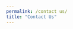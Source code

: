 ```yaml
---
permalink: /contact us/
title: "Contact Us"
---
```



<html lang="en-US">
<head>
    <meta charset="UTF-8">
    <meta name="viewport" content="width=device-width, initial-scale=1">
    <link rel="profile" href="https://gmpg.org/xfn/11">
    <title>Contact Us &#8211; Grasselli&#039;s Geomechanics Group</title>
<meta name='robots' content='max-image-preview:large' />
<link rel='dns-prefetch' href='//www.google.com' />
<link rel='dns-prefetch' href='//stats.wp.com' />
<link rel='dns-prefetch' href='//fonts.googleapis.com' />
<link rel='dns-prefetch' href='//i0.wp.com' />
<link rel="alternate" type="application/rss+xml" title="Grasselli&#039;s Geomechanics Group &raquo; Feed" href="https://geogroup.utoronto.ca/feed/" />
<link rel="alternate" type="application/rss+xml" title="Grasselli&#039;s Geomechanics Group &raquo; Comments Feed" href="https://geogroup.utoronto.ca/comments/feed/" />
<script type="text/javascript">
window._wpemojiSettings = {"baseUrl":"https:\/\/s.w.org\/images\/core\/emoji\/14.0.0\/72x72\/","ext":".png","svgUrl":"https:\/\/s.w.org\/images\/core\/emoji\/14.0.0\/svg\/","svgExt":".svg","source":{"concatemoji":"https:\/\/geogroup.utoronto.ca\/wp-includes\/js\/wp-emoji-release.min.js?ver=f81a5620b690f741ad6603034aa327ff"}};
/*! This file is auto-generated */
!function(e,a,t){var n,r,o,i=a.createElement("canvas"),p=i.getContext&&i.getContext("2d");function s(e,t){p.clearRect(0,0,i.width,i.height),p.fillText(e,0,0);e=i.toDataURL();return p.clearRect(0,0,i.width,i.height),p.fillText(t,0,0),e===i.toDataURL()}function c(e){var t=a.createElement("script");t.src=e,t.defer=t.type="text/javascript",a.getElementsByTagName("head")[0].appendChild(t)}for(o=Array("flag","emoji"),t.supports={everything:!0,everythingExceptFlag:!0},r=0;r<o.length;r++)t.supports[o[r]]=function(e){if(p&&p.fillText)switch(p.textBaseline="top",p.font="600 32px Arial",e){case"flag":return s("\ud83c\udff3\ufe0f\u200d\u26a7\ufe0f","\ud83c\udff3\ufe0f\u200b\u26a7\ufe0f")?!1:!s("\ud83c\uddfa\ud83c\uddf3","\ud83c\uddfa\u200b\ud83c\uddf3")&&!s("\ud83c\udff4\udb40\udc67\udb40\udc62\udb40\udc65\udb40\udc6e\udb40\udc67\udb40\udc7f","\ud83c\udff4\u200b\udb40\udc67\u200b\udb40\udc62\u200b\udb40\udc65\u200b\udb40\udc6e\u200b\udb40\udc67\u200b\udb40\udc7f");case"emoji":return!s("\ud83e\udef1\ud83c\udffb\u200d\ud83e\udef2\ud83c\udfff","\ud83e\udef1\ud83c\udffb\u200b\ud83e\udef2\ud83c\udfff")}return!1}(o[r]),t.supports.everything=t.supports.everything&&t.supports[o[r]],"flag"!==o[r]&&(t.supports.everythingExceptFlag=t.supports.everythingExceptFlag&&t.supports[o[r]]);t.supports.everythingExceptFlag=t.supports.everythingExceptFlag&&!t.supports.flag,t.DOMReady=!1,t.readyCallback=function(){t.DOMReady=!0},t.supports.everything||(n=function(){t.readyCallback()},a.addEventListener?(a.addEventListener("DOMContentLoaded",n,!1),e.addEventListener("load",n,!1)):(e.attachEvent("onload",n),a.attachEvent("onreadystatechange",function(){"complete"===a.readyState&&t.readyCallback()})),(e=t.source||{}).concatemoji?c(e.concatemoji):e.wpemoji&&e.twemoji&&(c(e.twemoji),c(e.wpemoji)))}(window,document,window._wpemojiSettings);
</script>
<style type="text/css">
img.wp-smiley,
img.emoji {
	display: inline !important;
	border: none !important;
	box-shadow: none !important;
	height: 1em !important;
	width: 1em !important;
	margin: 0 0.07em !important;
	vertical-align: -0.1em !important;
	background: none !important;
	padding: 0 !important;
}
</style>
	<link rel='stylesheet' id='sdm-styles-css' href='https://geogroup.utoronto.ca/wp-content/plugins/simple-download-monitor/css/sdm_wp_styles.css?ver=f81a5620b690f741ad6603034aa327ff' type='text/css' media='all' />
<link rel='stylesheet' id='premium-addons-css' href='https://geogroup.utoronto.ca/wp-content/plugins/premium-addons-for-elementor/assets/frontend/min-css/premium-addons.min.css?ver=4.9.57' type='text/css' media='all' />
<link rel='stylesheet' id='ua-plyry-css' href='https://geogroup.utoronto.ca/wp-content/plugins/media-player-addons-for-elementor/assets/css/plyr.css?ver=f81a5620b690f741ad6603034aa327ff' type='text/css' media='all' />
<link rel='stylesheet' id='ua-plyr-css-css' href='https://geogroup.utoronto.ca/wp-content/plugins/media-player-addons-for-elementor/assets/css/styler.css?ver=f81a5620b690f741ad6603034aa327ff' type='text/css' media='all' />
<link rel='stylesheet' id='wp-block-library-css' href='https://geogroup.utoronto.ca/wp-includes/css/dist/block-library/style.min.css?ver=f81a5620b690f741ad6603034aa327ff' type='text/css' media='all' />
<style id='wp-block-library-inline-css' type='text/css'>
.has-text-align-justify{text-align:justify;}
</style>
<style id='safe-svg-svg-icon-style-inline-css' type='text/css'>
.safe-svg-cover .safe-svg-inside{display:inline-block;max-width:100%}.safe-svg-cover svg{height:100%;max-height:100%;max-width:100%;width:100%}

</style>
<link rel='stylesheet' id='jetpack-videopress-video-block-view-css' href='https://geogroup.utoronto.ca/wp-content/plugins/jetpack/jetpack_vendor/automattic/jetpack-videopress/build/block-editor/blocks/video/view.css?minify=false&#038;ver=34ae973733627b74a14e' type='text/css' media='all' />
<link rel='stylesheet' id='mediaelement-css' href='https://geogroup.utoronto.ca/wp-includes/js/mediaelement/mediaelementplayer-legacy.min.css?ver=4.2.17' type='text/css' media='all' />
<link rel='stylesheet' id='wp-mediaelement-css' href='https://geogroup.utoronto.ca/wp-includes/js/mediaelement/wp-mediaelement.min.css?ver=f81a5620b690f741ad6603034aa327ff' type='text/css' media='all' />
<link rel='stylesheet' id='classic-theme-styles-css' href='https://geogroup.utoronto.ca/wp-includes/css/classic-themes.min.css?ver=f81a5620b690f741ad6603034aa327ff' type='text/css' media='all' />
<style id='global-styles-inline-css' type='text/css'>
body{--wp--preset--color--black: #000000;--wp--preset--color--cyan-bluish-gray: #abb8c3;--wp--preset--color--white: #ffffff;--wp--preset--color--pale-pink: #f78da7;--wp--preset--color--vivid-red: #cf2e2e;--wp--preset--color--luminous-vivid-orange: #ff6900;--wp--preset--color--luminous-vivid-amber: #fcb900;--wp--preset--color--light-green-cyan: #7bdcb5;--wp--preset--color--vivid-green-cyan: #00d084;--wp--preset--color--pale-cyan-blue: #8ed1fc;--wp--preset--color--vivid-cyan-blue: #0693e3;--wp--preset--color--vivid-purple: #9b51e0;--wp--preset--gradient--vivid-cyan-blue-to-vivid-purple: linear-gradient(135deg,rgba(6,147,227,1) 0%,rgb(155,81,224) 100%);--wp--preset--gradient--light-green-cyan-to-vivid-green-cyan: linear-gradient(135deg,rgb(122,220,180) 0%,rgb(0,208,130) 100%);--wp--preset--gradient--luminous-vivid-amber-to-luminous-vivid-orange: linear-gradient(135deg,rgba(252,185,0,1) 0%,rgba(255,105,0,1) 100%);--wp--preset--gradient--luminous-vivid-orange-to-vivid-red: linear-gradient(135deg,rgba(255,105,0,1) 0%,rgb(207,46,46) 100%);--wp--preset--gradient--very-light-gray-to-cyan-bluish-gray: linear-gradient(135deg,rgb(238,238,238) 0%,rgb(169,184,195) 100%);--wp--preset--gradient--cool-to-warm-spectrum: linear-gradient(135deg,rgb(74,234,220) 0%,rgb(151,120,209) 20%,rgb(207,42,186) 40%,rgb(238,44,130) 60%,rgb(251,105,98) 80%,rgb(254,248,76) 100%);--wp--preset--gradient--blush-light-purple: linear-gradient(135deg,rgb(255,206,236) 0%,rgb(152,150,240) 100%);--wp--preset--gradient--blush-bordeaux: linear-gradient(135deg,rgb(254,205,165) 0%,rgb(254,45,45) 50%,rgb(107,0,62) 100%);--wp--preset--gradient--luminous-dusk: linear-gradient(135deg,rgb(255,203,112) 0%,rgb(199,81,192) 50%,rgb(65,88,208) 100%);--wp--preset--gradient--pale-ocean: linear-gradient(135deg,rgb(255,245,203) 0%,rgb(182,227,212) 50%,rgb(51,167,181) 100%);--wp--preset--gradient--electric-grass: linear-gradient(135deg,rgb(202,248,128) 0%,rgb(113,206,126) 100%);--wp--preset--gradient--midnight: linear-gradient(135deg,rgb(2,3,129) 0%,rgb(40,116,252) 100%);--wp--preset--duotone--dark-grayscale: url('#wp-duotone-dark-grayscale');--wp--preset--duotone--grayscale: url('#wp-duotone-grayscale');--wp--preset--duotone--purple-yellow: url('#wp-duotone-purple-yellow');--wp--preset--duotone--blue-red: url('#wp-duotone-blue-red');--wp--preset--duotone--midnight: url('#wp-duotone-midnight');--wp--preset--duotone--magenta-yellow: url('#wp-duotone-magenta-yellow');--wp--preset--duotone--purple-green: url('#wp-duotone-purple-green');--wp--preset--duotone--blue-orange: url('#wp-duotone-blue-orange');--wp--preset--font-size--small: 13px;--wp--preset--font-size--medium: 20px;--wp--preset--font-size--large: 36px;--wp--preset--font-size--x-large: 42px;--wp--preset--spacing--20: 0.44rem;--wp--preset--spacing--30: 0.67rem;--wp--preset--spacing--40: 1rem;--wp--preset--spacing--50: 1.5rem;--wp--preset--spacing--60: 2.25rem;--wp--preset--spacing--70: 3.38rem;--wp--preset--spacing--80: 5.06rem;--wp--preset--shadow--natural: 6px 6px 9px rgba(0, 0, 0, 0.2);--wp--preset--shadow--deep: 12px 12px 50px rgba(0, 0, 0, 0.4);--wp--preset--shadow--sharp: 6px 6px 0px rgba(0, 0, 0, 0.2);--wp--preset--shadow--outlined: 6px 6px 0px -3px rgba(255, 255, 255, 1), 6px 6px rgba(0, 0, 0, 1);--wp--preset--shadow--crisp: 6px 6px 0px rgba(0, 0, 0, 1);}:where(.is-layout-flex){gap: 0.5em;}body .is-layout-flow > .alignleft{float: left;margin-inline-start: 0;margin-inline-end: 2em;}body .is-layout-flow > .alignright{float: right;margin-inline-start: 2em;margin-inline-end: 0;}body .is-layout-flow > .aligncenter{margin-left: auto !important;margin-right: auto !important;}body .is-layout-constrained > .alignleft{float: left;margin-inline-start: 0;margin-inline-end: 2em;}body .is-layout-constrained > .alignright{float: right;margin-inline-start: 2em;margin-inline-end: 0;}body .is-layout-constrained > .aligncenter{margin-left: auto !important;margin-right: auto !important;}body .is-layout-constrained > :where(:not(.alignleft):not(.alignright):not(.alignfull)){max-width: var(--wp--style--global--content-size);margin-left: auto !important;margin-right: auto !important;}body .is-layout-constrained > .alignwide{max-width: var(--wp--style--global--wide-size);}body .is-layout-flex{display: flex;}body .is-layout-flex{flex-wrap: wrap;align-items: center;}body .is-layout-flex > *{margin: 0;}:where(.wp-block-columns.is-layout-flex){gap: 2em;}.has-black-color{color: var(--wp--preset--color--black) !important;}.has-cyan-bluish-gray-color{color: var(--wp--preset--color--cyan-bluish-gray) !important;}.has-white-color{color: var(--wp--preset--color--white) !important;}.has-pale-pink-color{color: var(--wp--preset--color--pale-pink) !important;}.has-vivid-red-color{color: var(--wp--preset--color--vivid-red) !important;}.has-luminous-vivid-orange-color{color: var(--wp--preset--color--luminous-vivid-orange) !important;}.has-luminous-vivid-amber-color{color: var(--wp--preset--color--luminous-vivid-amber) !important;}.has-light-green-cyan-color{color: var(--wp--preset--color--light-green-cyan) !important;}.has-vivid-green-cyan-color{color: var(--wp--preset--color--vivid-green-cyan) !important;}.has-pale-cyan-blue-color{color: var(--wp--preset--color--pale-cyan-blue) !important;}.has-vivid-cyan-blue-color{color: var(--wp--preset--color--vivid-cyan-blue) !important;}.has-vivid-purple-color{color: var(--wp--preset--color--vivid-purple) !important;}.has-black-background-color{background-color: var(--wp--preset--color--black) !important;}.has-cyan-bluish-gray-background-color{background-color: var(--wp--preset--color--cyan-bluish-gray) !important;}.has-white-background-color{background-color: var(--wp--preset--color--white) !important;}.has-pale-pink-background-color{background-color: var(--wp--preset--color--pale-pink) !important;}.has-vivid-red-background-color{background-color: var(--wp--preset--color--vivid-red) !important;}.has-luminous-vivid-orange-background-color{background-color: var(--wp--preset--color--luminous-vivid-orange) !important;}.has-luminous-vivid-amber-background-color{background-color: var(--wp--preset--color--luminous-vivid-amber) !important;}.has-light-green-cyan-background-color{background-color: var(--wp--preset--color--light-green-cyan) !important;}.has-vivid-green-cyan-background-color{background-color: var(--wp--preset--color--vivid-green-cyan) !important;}.has-pale-cyan-blue-background-color{background-color: var(--wp--preset--color--pale-cyan-blue) !important;}.has-vivid-cyan-blue-background-color{background-color: var(--wp--preset--color--vivid-cyan-blue) !important;}.has-vivid-purple-background-color{background-color: var(--wp--preset--color--vivid-purple) !important;}.has-black-border-color{border-color: var(--wp--preset--color--black) !important;}.has-cyan-bluish-gray-border-color{border-color: var(--wp--preset--color--cyan-bluish-gray) !important;}.has-white-border-color{border-color: var(--wp--preset--color--white) !important;}.has-pale-pink-border-color{border-color: var(--wp--preset--color--pale-pink) !important;}.has-vivid-red-border-color{border-color: var(--wp--preset--color--vivid-red) !important;}.has-luminous-vivid-orange-border-color{border-color: var(--wp--preset--color--luminous-vivid-orange) !important;}.has-luminous-vivid-amber-border-color{border-color: var(--wp--preset--color--luminous-vivid-amber) !important;}.has-light-green-cyan-border-color{border-color: var(--wp--preset--color--light-green-cyan) !important;}.has-vivid-green-cyan-border-color{border-color: var(--wp--preset--color--vivid-green-cyan) !important;}.has-pale-cyan-blue-border-color{border-color: var(--wp--preset--color--pale-cyan-blue) !important;}.has-vivid-cyan-blue-border-color{border-color: var(--wp--preset--color--vivid-cyan-blue) !important;}.has-vivid-purple-border-color{border-color: var(--wp--preset--color--vivid-purple) !important;}.has-vivid-cyan-blue-to-vivid-purple-gradient-background{background: var(--wp--preset--gradient--vivid-cyan-blue-to-vivid-purple) !important;}.has-light-green-cyan-to-vivid-green-cyan-gradient-background{background: var(--wp--preset--gradient--light-green-cyan-to-vivid-green-cyan) !important;}.has-luminous-vivid-amber-to-luminous-vivid-orange-gradient-background{background: var(--wp--preset--gradient--luminous-vivid-amber-to-luminous-vivid-orange) !important;}.has-luminous-vivid-orange-to-vivid-red-gradient-background{background: var(--wp--preset--gradient--luminous-vivid-orange-to-vivid-red) !important;}.has-very-light-gray-to-cyan-bluish-gray-gradient-background{background: var(--wp--preset--gradient--very-light-gray-to-cyan-bluish-gray) !important;}.has-cool-to-warm-spectrum-gradient-background{background: var(--wp--preset--gradient--cool-to-warm-spectrum) !important;}.has-blush-light-purple-gradient-background{background: var(--wp--preset--gradient--blush-light-purple) !important;}.has-blush-bordeaux-gradient-background{background: var(--wp--preset--gradient--blush-bordeaux) !important;}.has-luminous-dusk-gradient-background{background: var(--wp--preset--gradient--luminous-dusk) !important;}.has-pale-ocean-gradient-background{background: var(--wp--preset--gradient--pale-ocean) !important;}.has-electric-grass-gradient-background{background: var(--wp--preset--gradient--electric-grass) !important;}.has-midnight-gradient-background{background: var(--wp--preset--gradient--midnight) !important;}.has-small-font-size{font-size: var(--wp--preset--font-size--small) !important;}.has-medium-font-size{font-size: var(--wp--preset--font-size--medium) !important;}.has-large-font-size{font-size: var(--wp--preset--font-size--large) !important;}.has-x-large-font-size{font-size: var(--wp--preset--font-size--x-large) !important;}
.wp-block-navigation a:where(:not(.wp-element-button)){color: inherit;}
:where(.wp-block-columns.is-layout-flex){gap: 2em;}
.wp-block-pullquote{font-size: 1.5em;line-height: 1.6;}
</style>
<link rel='stylesheet' id='eae-css-css' href='https://geogroup.utoronto.ca/wp-content/plugins/addon-elements-for-elementor-page-builder/assets/css/eae.min.css?ver=1.12.3' type='text/css' media='all' />
<link rel='stylesheet' id='font-awesome-4-shim-css' href='https://geogroup.utoronto.ca/wp-content/plugins/elementor/assets/lib/font-awesome/css/v4-shims.min.css?ver=1.0' type='text/css' media='all' />
<link rel='stylesheet' id='font-awesome-5-all-css' href='https://geogroup.utoronto.ca/wp-content/plugins/elementor/assets/lib/font-awesome/css/all.min.css?ver=4.9.57' type='text/css' media='all' />
<link rel='stylesheet' id='vegas-css-css' href='https://geogroup.utoronto.ca/wp-content/plugins/addon-elements-for-elementor-page-builder/assets/lib/vegas/vegas.min.css?ver=2.4.0' type='text/css' media='all' />
<link rel='stylesheet' id='hfe-style-css' href='https://geogroup.utoronto.ca/wp-content/plugins/header-footer-elementor/assets/css/header-footer-elementor.css?ver=1.6.14' type='text/css' media='all' />
<link rel='stylesheet' id='elementor-frontend-legacy-css' href='https://geogroup.utoronto.ca/wp-content/plugins/elementor/assets/css/frontend-legacy.min.css?ver=3.14.0' type='text/css' media='all' />
<link rel='stylesheet' id='elementor-frontend-css' href='https://geogroup.utoronto.ca/wp-content/plugins/elementor/assets/css/frontend.min.css?ver=3.14.0' type='text/css' media='all' />
<link rel='stylesheet' id='eael-general-css' href='https://geogroup.utoronto.ca/wp-content/plugins/essential-addons-for-elementor-lite/assets/front-end/css/view/general.min.css?ver=5.8.0' type='text/css' media='all' />
<link rel='stylesheet' id='eael-76-css' href='https://geogroup.utoronto.ca/wp-content/uploads/essential-addons-elementor/eael-76.css?ver=1588677786' type='text/css' media='all' />
<link rel='stylesheet' id='elementor-icons-css' href='https://geogroup.utoronto.ca/wp-content/plugins/elementor/assets/lib/eicons/css/elementor-icons.min.css?ver=5.20.0' type='text/css' media='all' />
<link rel='stylesheet' id='swiper-css' href='https://geogroup.utoronto.ca/wp-content/plugins/elementor/assets/lib/swiper/css/swiper.min.css?ver=5.3.6' type='text/css' media='all' />
<link rel='stylesheet' id='elementor-post-15-css' href='https://geogroup.utoronto.ca/wp-content/uploads/elementor/css/post-15.css?ver=1674190487' type='text/css' media='all' />
<link rel='stylesheet' id='jet-sticky-frontend-css' href='https://geogroup.utoronto.ca/wp-content/plugins/jetsticky-for-elementor/assets/css/jet-sticky-frontend.css?ver=1.0.3' type='text/css' media='all' />
<link rel='stylesheet' id='elementor-global-css' href='https://geogroup.utoronto.ca/wp-content/uploads/elementor/css/global.css?ver=1674190488' type='text/css' media='all' />
<link rel='stylesheet' id='elementor-post-76-css' href='https://geogroup.utoronto.ca/wp-content/uploads/elementor/css/post-76.css?ver=1674208800' type='text/css' media='all' />
<link rel='stylesheet' id='fluentform-elementor-widget-css' href='https://geogroup.utoronto.ca/wp-content/plugins/fluentform/assets/css/fluent-forms-elementor-widget.css?ver=5.0.0' type='text/css' media='all' />
<link rel='stylesheet' id='hfe-widgets-style-css' href='https://geogroup.utoronto.ca/wp-content/plugins/header-footer-elementor/inc/widgets-css/frontend.css?ver=1.6.14' type='text/css' media='all' />
<link rel='stylesheet' id='elementor-post-125-css' href='https://geogroup.utoronto.ca/wp-content/uploads/elementor/css/post-125.css?ver=1675736009' type='text/css' media='all' />
<link rel='stylesheet' id='htbbootstrap-css' href='https://geogroup.utoronto.ca/wp-content/plugins/ht-mega-for-elementor/assets/css/htbbootstrap.css?ver=2.2.0' type='text/css' media='all' />
<link rel='stylesheet' id='font-awesome-css' href='https://geogroup.utoronto.ca/wp-content/plugins/elementor/assets/lib/font-awesome/css/font-awesome.min.css?ver=4.7.0' type='text/css' media='all' />
<link rel='stylesheet' id='htmega-animation-css' href='https://geogroup.utoronto.ca/wp-content/plugins/ht-mega-for-elementor/assets/css/animation.css?ver=2.2.0' type='text/css' media='all' />
<link rel='stylesheet' id='htmega-keyframes-css' href='https://geogroup.utoronto.ca/wp-content/plugins/ht-mega-for-elementor/assets/css/htmega-keyframes.css?ver=2.2.0' type='text/css' media='all' />
<link rel='stylesheet' id='widget-for-eventbrite-api-css' href='https://geogroup.utoronto.ca/wp-content/plugins/widget-for-eventbrite-api/frontend/css/frontend.css?ver=5.2.3' type='text/css' media='all' />
<link rel='stylesheet' id='sciencexlite-fonts-css' href='https://fonts.googleapis.com/css?family=Mina%3A400%2C700%7CSlabo+27px%3A400&#038;subset=latin%2Clatin-ext' type='text/css' media='all' />
<link rel='stylesheet' id='bootstrap-css' href='https://geogroup.utoronto.ca/wp-content/themes/science-lite-CHILD2-TEST/assets/css/bootstrap.min.css?ver=3.3.2' type='text/css' media='all' />
<link rel='stylesheet' id='ionicons-min-css' href='https://geogroup.utoronto.ca/wp-content/themes/science-lite-CHILD2-TEST/assets/css/ionicons.min.css?ver=2.0.0' type='text/css' media='all' />
<link rel='stylesheet' id='animate-min-css' href='https://geogroup.utoronto.ca/wp-content/themes/science-lite-CHILD2-TEST/assets/css/animate.min.css?ver=1.0.0' type='text/css' media='all' />
<link rel='stylesheet' id='bootstrap-dropdownhover-min-css' href='https://geogroup.utoronto.ca/wp-content/themes/science-lite-CHILD2-TEST/assets/css/bootstrap-dropdownhover.min.css?ver=1.0.0' type='text/css' media='all' />
<link rel='stylesheet' id='sciencexlite-main-css' href='https://geogroup.utoronto.ca/wp-content/themes/science-lite-CHILD2-TEST/assets/css/main.css?ver=1.0.2' type='text/css' media='all' />
<link rel='stylesheet' id='sciencexlite-style-css' href='https://geogroup.utoronto.ca/wp-content/themes/science-lite-CHILD2-TEST/style.css?ver=1.0.7' type='text/css' media='all' />
<style id='sciencexlite-style-inline-css' type='text/css'>
.logo img{ width:253px }.logo img{ height:75px }.sabbi-site-head h1.sciencex-logo, .sabbi-site-head h1.sciencex-logo a { color:#f18521 }.sabbi-site-head h3.site-description { display: none; }
.byline, .comments-link { clip: rect(1px, 1px, 1px, 1px); height: 1px; position: absolute; overflow: hidden; width: 1px; }
</style>
<link rel='stylesheet' id='google-fonts-1-css' href='https://fonts.googleapis.com/css?family=Mina%3A100%2C100italic%2C200%2C200italic%2C300%2C300italic%2C400%2C400italic%2C500%2C500italic%2C600%2C600italic%2C700%2C700italic%2C800%2C800italic%2C900%2C900italic&#038;display=auto&#038;ver=f81a5620b690f741ad6603034aa327ff' type='text/css' media='all' />
<link rel='stylesheet' id='elementor-icons-shared-0-css' href='https://geogroup.utoronto.ca/wp-content/plugins/elementor/assets/lib/font-awesome/css/fontawesome.min.css?ver=5.15.3' type='text/css' media='all' />
<link rel='stylesheet' id='elementor-icons-fa-brands-css' href='https://geogroup.utoronto.ca/wp-content/plugins/elementor/assets/lib/font-awesome/css/brands.min.css?ver=5.15.3' type='text/css' media='all' />
<link rel='stylesheet' id='elementor-icons-fa-solid-css' href='https://geogroup.utoronto.ca/wp-content/plugins/elementor/assets/lib/font-awesome/css/solid.min.css?ver=5.15.3' type='text/css' media='all' />
<link rel='stylesheet' id='elementor-icons-fa-regular-css' href='https://geogroup.utoronto.ca/wp-content/plugins/elementor/assets/lib/font-awesome/css/regular.min.css?ver=5.15.3' type='text/css' media='all' />
<link rel='stylesheet' id='jetpack_css-css' href='https://geogroup.utoronto.ca/wp-content/plugins/jetpack/css/jetpack.css?ver=12.2.1' type='text/css' media='all' />
<link rel='stylesheet' id='zotpress.shortcode.min.css-css' href='https://geogroup.utoronto.ca/wp-content/plugins/zotpress/css/zotpress.shortcode.min.css?ver=f81a5620b690f741ad6603034aa327ff' type='text/css' media='all' />
<link rel="preconnect" href="https://fonts.gstatic.com/" crossorigin><!--n2css--><script type='text/javascript' src='https://geogroup.utoronto.ca/wp-includes/js/jquery/jquery.min.js?ver=3.6.4' id='jquery-core-js'></script>
<script type='text/javascript' src='https://geogroup.utoronto.ca/wp-includes/js/jquery/jquery-migrate.min.js?ver=3.4.0' id='jquery-migrate-js'></script>
<script type='text/javascript' id='sdm-scripts-js-extra'>
/* <![CDATA[ */
var sdm_ajax_script = {"ajaxurl":"https:\/\/geogroup.utoronto.ca\/wp-admin\/admin-ajax.php"};
/* ]]> */
</script>
<script type='text/javascript' src='https://geogroup.utoronto.ca/wp-content/plugins/simple-download-monitor/js/sdm_wp_scripts.js?ver=f81a5620b690f741ad6603034aa327ff' id='sdm-scripts-js'></script>
<script type='text/javascript' id='sdm-recaptcha-scripts-js-js-extra'>
/* <![CDATA[ */
var sdm_recaptcha_opt = {"site_key":"6LfkPekUAAAAAIx12y2BG2XaIABcR4cF48n8XZ5n"};
/* ]]> */
</script>
<script type='text/javascript' src='https://geogroup.utoronto.ca/wp-content/plugins/simple-download-monitor/js/sdm_g_recaptcha.js?ver=1' id='sdm-recaptcha-scripts-js-js'></script>
<script type='text/javascript' src='//www.google.com/recaptcha/api.js?hl=en_US&#038;onload=sdm_reCaptcha&#038;render=explicit&#038;ver=f81a5620b690f741ad6603034aa327ff' id='sdm-recaptcha-scripts-lib-js'></script>
<script type='text/javascript' src='https://geogroup.utoronto.ca/wp-content/plugins/widget-for-eventbrite-api/frontend/js/frontend.js?ver=5.2.3' id='widget-for-eventbrite-api-js'></script>
<link rel="https://api.w.org/" href="https://geogroup.utoronto.ca/wp-json/" /><link rel="alternate" type="application/json" href="https://geogroup.utoronto.ca/wp-json/wp/v2/pages/76" /><link rel="EditURI" type="application/rsd+xml" title="RSD" href="https://geogroup.utoronto.ca/xmlrpc.php?rsd" />
<link rel="wlwmanifest" type="application/wlwmanifest+xml" href="https://geogroup.utoronto.ca/wp-includes/wlwmanifest.xml" />

<link rel="canonical" href="https://geogroup.utoronto.ca/contact-us/" />
<link rel='shortlink' href='https://geogroup.utoronto.ca/?p=76' />
<link rel="alternate" type="application/json+oembed" href="https://geogroup.utoronto.ca/wp-json/oembed/1.0/embed?url=https%3A%2F%2Fgeogroup.utoronto.ca%2Fcontact-us%2F" />
<link rel="alternate" type="text/xml+oembed" href="https://geogroup.utoronto.ca/wp-json/oembed/1.0/embed?url=https%3A%2F%2Fgeogroup.utoronto.ca%2Fcontact-us%2F&#038;format=xml" />
	<style>img#wpstats{display:none}</style>
		<meta name="generator" content="Elementor 3.14.0; features: a11y_improvements, additional_custom_breakpoints; settings: css_print_method-external, google_font-enabled, font_display-auto">
<link rel="icon" href="https://i0.wp.com/geogroup.utoronto.ca/wp-content/uploads/cropped-GG_Logo_1024x1024.png?fit=32%2C32&#038;ssl=1" sizes="32x32" />
<link rel="icon" href="https://i0.wp.com/geogroup.utoronto.ca/wp-content/uploads/cropped-GG_Logo_1024x1024.png?fit=192%2C192&#038;ssl=1" sizes="192x192" />
<link rel="apple-touch-icon" href="https://i0.wp.com/geogroup.utoronto.ca/wp-content/uploads/cropped-GG_Logo_1024x1024.png?fit=180%2C180&#038;ssl=1" />
<meta name="msapplication-TileImage" content="https://i0.wp.com/geogroup.utoronto.ca/wp-content/uploads/cropped-GG_Logo_1024x1024.png?fit=270%2C270&#038;ssl=1" />
		<style type="text/css" id="wp-custom-css">
			.htmega-newsticker-style-7 {
    border: 1px solid #ffffff00;
    overflow: hidden;
}		</style>
		<style id="wpforms-css-vars-root">
				:root {
					--wpforms-field-border-radius: 3px;
--wpforms-field-background-color: #ffffff;
--wpforms-field-border-color: rgba( 0, 0, 0, 0.25 );
--wpforms-field-text-color: rgba( 0, 0, 0, 0.7 );
--wpforms-label-color: rgba( 0, 0, 0, 0.85 );
--wpforms-label-sublabel-color: rgba( 0, 0, 0, 0.55 );
--wpforms-label-error-color: #d63637;
--wpforms-button-border-radius: 3px;
--wpforms-button-background-color: #066aab;
--wpforms-button-text-color: #ffffff;
--wpforms-field-size-input-height: 43px;
--wpforms-field-size-input-spacing: 15px;
--wpforms-field-size-font-size: 16px;
--wpforms-field-size-line-height: 19px;
--wpforms-field-size-padding-h: 14px;
--wpforms-field-size-checkbox-size: 16px;
--wpforms-field-size-sublabel-spacing: 5px;
--wpforms-field-size-icon-size: 1;
--wpforms-label-size-font-size: 16px;
--wpforms-label-size-line-height: 19px;
--wpforms-label-size-sublabel-font-size: 14px;
--wpforms-label-size-sublabel-line-height: 17px;
--wpforms-button-size-font-size: 17px;
--wpforms-button-size-height: 41px;
--wpforms-button-size-padding-h: 15px;
--wpforms-button-size-margin-top: 10px;

				}
			</style></head>

<body data-rsssl=1 class="page-template-default page page-id-76 wp-custom-logo ehf-footer ehf-template-science-lite-CHILD2-TEST ehf-stylesheet-science-lite-CHILD2-TEST author-hidden comment-hidden elementor-default elementor-kit-15 elementor-page elementor-page-76">

<svg xmlns="http://www.w3.org/2000/svg" viewBox="0 0 0 0" width="0" height="0" focusable="false" role="none" style="visibility: hidden; position: absolute; left: -9999px; overflow: hidden;" ><defs><filter id="wp-duotone-dark-grayscale"><feColorMatrix color-interpolation-filters="sRGB" type="matrix" values=" .299 .587 .114 0 0 .299 .587 .114 0 0 .299 .587 .114 0 0 .299 .587 .114 0 0 " /><feComponentTransfer color-interpolation-filters="sRGB" ><feFuncR type="table" tableValues="0 0.49803921568627" /><feFuncG type="table" tableValues="0 0.49803921568627" /><feFuncB type="table" tableValues="0 0.49803921568627" /><feFuncA type="table" tableValues="1 1" /></feComponentTransfer><feComposite in2="SourceGraphic" operator="in" /></filter></defs></svg><svg xmlns="http://www.w3.org/2000/svg" viewBox="0 0 0 0" width="0" height="0" focusable="false" role="none" style="visibility: hidden; position: absolute; left: -9999px; overflow: hidden;" ><defs><filter id="wp-duotone-grayscale"><feColorMatrix color-interpolation-filters="sRGB" type="matrix" values=" .299 .587 .114 0 0 .299 .587 .114 0 0 .299 .587 .114 0 0 .299 .587 .114 0 0 " /><feComponentTransfer color-interpolation-filters="sRGB" ><feFuncR type="table" tableValues="0 1" /><feFuncG type="table" tableValues="0 1" /><feFuncB type="table" tableValues="0 1" /><feFuncA type="table" tableValues="1 1" /></feComponentTransfer><feComposite in2="SourceGraphic" operator="in" /></filter></defs></svg><svg xmlns="http://www.w3.org/2000/svg" viewBox="0 0 0 0" width="0" height="0" focusable="false" role="none" style="visibility: hidden; position: absolute; left: -9999px; overflow: hidden;" ><defs><filter id="wp-duotone-purple-yellow"><feColorMatrix color-interpolation-filters="sRGB" type="matrix" values=" .299 .587 .114 0 0 .299 .587 .114 0 0 .299 .587 .114 0 0 .299 .587 .114 0 0 " /><feComponentTransfer color-interpolation-filters="sRGB" ><feFuncR type="table" tableValues="0.54901960784314 0.98823529411765" /><feFuncG type="table" tableValues="0 1" /><feFuncB type="table" tableValues="0.71764705882353 0.25490196078431" /><feFuncA type="table" tableValues="1 1" /></feComponentTransfer><feComposite in2="SourceGraphic" operator="in" /></filter></defs></svg><svg xmlns="http://www.w3.org/2000/svg" viewBox="0 0 0 0" width="0" height="0" focusable="false" role="none" style="visibility: hidden; position: absolute; left: -9999px; overflow: hidden;" ><defs><filter id="wp-duotone-blue-red"><feColorMatrix color-interpolation-filters="sRGB" type="matrix" values=" .299 .587 .114 0 0 .299 .587 .114 0 0 .299 .587 .114 0 0 .299 .587 .114 0 0 " /><feComponentTransfer color-interpolation-filters="sRGB" ><feFuncR type="table" tableValues="0 1" /><feFuncG type="table" tableValues="0 0.27843137254902" /><feFuncB type="table" tableValues="0.5921568627451 0.27843137254902" /><feFuncA type="table" tableValues="1 1" /></feComponentTransfer><feComposite in2="SourceGraphic" operator="in" /></filter></defs></svg><svg xmlns="http://www.w3.org/2000/svg" viewBox="0 0 0 0" width="0" height="0" focusable="false" role="none" style="visibility: hidden; position: absolute; left: -9999px; overflow: hidden;" ><defs><filter id="wp-duotone-midnight"><feColorMatrix color-interpolation-filters="sRGB" type="matrix" values=" .299 .587 .114 0 0 .299 .587 .114 0 0 .299 .587 .114 0 0 .299 .587 .114 0 0 " /><feComponentTransfer color-interpolation-filters="sRGB" ><feFuncR type="table" tableValues="0 0" /><feFuncG type="table" tableValues="0 0.64705882352941" /><feFuncB type="table" tableValues="0 1" /><feFuncA type="table" tableValues="1 1" /></feComponentTransfer><feComposite in2="SourceGraphic" operator="in" /></filter></defs></svg><svg xmlns="http://www.w3.org/2000/svg" viewBox="0 0 0 0" width="0" height="0" focusable="false" role="none" style="visibility: hidden; position: absolute; left: -9999px; overflow: hidden;" ><defs><filter id="wp-duotone-magenta-yellow"><feColorMatrix color-interpolation-filters="sRGB" type="matrix" values=" .299 .587 .114 0 0 .299 .587 .114 0 0 .299 .587 .114 0 0 .299 .587 .114 0 0 " /><feComponentTransfer color-interpolation-filters="sRGB" ><feFuncR type="table" tableValues="0.78039215686275 1" /><feFuncG type="table" tableValues="0 0.94901960784314" /><feFuncB type="table" tableValues="0.35294117647059 0.47058823529412" /><feFuncA type="table" tableValues="1 1" /></feComponentTransfer><feComposite in2="SourceGraphic" operator="in" /></filter></defs></svg><svg xmlns="http://www.w3.org/2000/svg" viewBox="0 0 0 0" width="0" height="0" focusable="false" role="none" style="visibility: hidden; position: absolute; left: -9999px; overflow: hidden;" ><defs><filter id="wp-duotone-purple-green"><feColorMatrix color-interpolation-filters="sRGB" type="matrix" values=" .299 .587 .114 0 0 .299 .587 .114 0 0 .299 .587 .114 0 0 .299 .587 .114 0 0 " /><feComponentTransfer color-interpolation-filters="sRGB" ><feFuncR type="table" tableValues="0.65098039215686 0.40392156862745" /><feFuncG type="table" tableValues="0 1" /><feFuncB type="table" tableValues="0.44705882352941 0.4" /><feFuncA type="table" tableValues="1 1" /></feComponentTransfer><feComposite in2="SourceGraphic" operator="in" /></filter></defs></svg><svg xmlns="http://www.w3.org/2000/svg" viewBox="0 0 0 0" width="0" height="0" focusable="false" role="none" style="visibility: hidden; position: absolute; left: -9999px; overflow: hidden;" ><defs><filter id="wp-duotone-blue-orange"><feColorMatrix color-interpolation-filters="sRGB" type="matrix" values=" .299 .587 .114 0 0 .299 .587 .114 0 0 .299 .587 .114 0 0 .299 .587 .114 0 0 " /><feComponentTransfer color-interpolation-filters="sRGB" ><feFuncR type="table" tableValues="0.098039215686275 1" /><feFuncG type="table" tableValues="0 0.66274509803922" /><feFuncB type="table" tableValues="0.84705882352941 0.41960784313725" /><feFuncA type="table" tableValues="1 1" /></feComponentTransfer><feComposite in2="SourceGraphic" operator="in" /></filter></defs></svg>
<!-- start preloader -->
<!-- / end preloader -->

<!-- delete header and nav  修改-->



    
    
	<div class="sciencexlite-content-area">
		<div class="container">
			<div class="row">
			    <div class="col-md-12">
					
<article id="post-76" class="post-76 page type-page status-publish hentry">

	<div class="entry-content">
				<div data-elementor-type="wp-page" data-elementor-id="76" class="elementor elementor-76">
						<div class="elementor-inner">
				<div class="elementor-section-wrap">
									<section class="has_eae_slider elementor-section elementor-top-section elementor-element elementor-element-c93a613 elementor-section-boxed elementor-section-height-default elementor-section-height-default" data-id="c93a613" data-element_type="section">
						<div class="elementor-container elementor-column-gap-default">
							<div class="elementor-row">
					<div class="has_eae_slider elementor-column elementor-col-50 elementor-top-column elementor-element elementor-element-00e7d13" data-id="00e7d13" data-element_type="column">
			<div class="elementor-column-wrap elementor-element-populated">
							<div class="elementor-widget-wrap">
						<div class="elementor-element elementor-element-9fcd4ca elementor-widget elementor-widget-google_maps" data-id="9fcd4ca" data-element_type="widget" data-widget_type="google_maps.default">
				<div class="elementor-widget-container">
					<div class="elementor-custom-embed">
			<iframe loading="lazy"
					src="https://maps.google.com/maps?q=Galbraith%20Building&#038;t=m&#038;z=15&#038;output=embed&#038;iwloc=near"
					title="Galbraith Building"
					aria-label="Galbraith Building"
			></iframe>
		</div>
				</div>
				</div>
						</div>
					</div>
		</div>
				<div class="has_eae_slider elementor-column elementor-col-50 elementor-top-column elementor-element elementor-element-c50850b" data-id="c50850b" data-element_type="column">
			<div class="elementor-column-wrap elementor-element-populated">
							<div class="elementor-widget-wrap">
						<div class="elementor-element elementor-element-d902b75 elementor-widget elementor-widget-text-editor" data-id="d902b75" data-element_type="widget" data-widget_type="text-editor.default">
				<div class="elementor-widget-container">
								<div class="elementor-text-editor elementor-clearfix">
				<h4>University of Toronto (St. George Campus)<br />Department of Civil &amp; Mineral Engineering</h4><p><b>Dr Lei Sun<br />Galbraith Building<br />35 St. George Street<br />Toronto, ON<br />M5S 1A4</b></p><p><b>Email: </b><a style="font-weight: bold;" href="mailto:giovanni.grasselli@utoronto.ca">giovanni.grasselli@utoronto.ca</a><br /><span style="font-weight: bold; font-size: 1.156rem;">Phone: </span><a style="font-weight: bold;" href="http://tel:416-978-0125" target="_blank" rel="noopener">416-978-0125</a><span style="font-weight: bold; font-size: 1.156rem;"><br /></span><span style="font-size: 1.156rem;"><b>Office: GB327</b></span></p>					</div>
						</div>
				</div>
				<div class="elementor-element elementor-element-bbb1571 elementor-widget elementor-widget-spacer" data-id="bbb1571" data-element_type="widget" data-widget_type="spacer.default">
				<div class="elementor-widget-container">
					<div class="elementor-spacer">
			<div class="elementor-spacer-inner"></div>
		</div>
				</div>
				</div>
				<div class="elementor-element elementor-element-b591300 elementor-shape-rounded elementor-grid-0 e-grid-align-center elementor-widget elementor-widget-social-icons" data-id="b591300" data-element_type="widget" data-widget_type="social-icons.default">
				<div class="elementor-widget-container">
					<div class="elementor-social-icons-wrapper elementor-grid">
							<span class="elementor-grid-item">
					<a class="elementor-icon elementor-social-icon elementor-social-icon-facebook elementor-animation-push elementor-repeater-item-098e28d" href="https://www.facebook.com/grasselligeomech/" target="_blank">
						<span class="elementor-screen-only">Facebook</span>
						<i class="fab fa-facebook"></i>					</a>
				</span>
							<span class="elementor-grid-item">
					<a class="elementor-icon elementor-social-icon elementor-social-icon-twitter elementor-animation-push elementor-repeater-item-5ffdee0" href="https://twitter.com/GrasselliGeomec" target="_blank">
						<span class="elementor-screen-only">Twitter</span>
						<i class="fab fa-twitter"></i>					</a>
				</span>
							<span class="elementor-grid-item">
					<a class="elementor-icon elementor-social-icon elementor-social-icon-youtube elementor-animation-push elementor-repeater-item-2cc4cb2" href="https://www.youtube.com/channel/UCnJn3qlalSb7muYDhjNBGIA/" target="_blank">
						<span class="elementor-screen-only">Youtube</span>
						<i class="fab fa-youtube"></i>					</a>
				</span>
							<span class="elementor-grid-item">
					<a class="elementor-icon elementor-social-icon elementor-social-icon-linkedin elementor-animation-push elementor-repeater-item-102e364" href="https://ca.linkedin.com/in/grasselli-geomechanics-group" target="_blank">
						<span class="elementor-screen-only">Linkedin</span>
						<i class="fab fa-linkedin"></i>					</a>
				</span>
					</div>
				</div>
				</div>
						</div>
					</div>
		</div>
								</div>
					</div>
		</section>
				<section class="has_eae_slider elementor-section elementor-top-section elementor-element elementor-element-1b017e2 elementor-section-boxed elementor-section-height-default elementor-section-height-default" data-id="1b017e2" data-element_type="section">
						<div class="elementor-container elementor-column-gap-default">
							<div class="elementor-row">
					<div class="has_eae_slider elementor-column elementor-col-100 elementor-top-column elementor-element elementor-element-1ede975" data-id="1ede975" data-element_type="column">
			<div class="elementor-column-wrap elementor-element-populated">
							<div class="elementor-widget-wrap">
						<div class="elementor-element elementor-element-fbbf060 elementor-widget elementor-widget-spacer" data-id="fbbf060" data-element_type="widget" data-widget_type="spacer.default">
				<div class="elementor-widget-container">
					<div class="elementor-spacer">
			<div class="elementor-spacer-inner"></div>
		</div>
				</div>
				</div>
				<div class="elementor-element elementor-element-c680ece elementor-widget elementor-widget-heading" data-id="c680ece" data-element_type="widget" data-widget_type="heading.default">
				<div class="elementor-widget-container">
			<h1 class="elementor-heading-title elementor-size-default">Contact Us</h1>		</div>
				</div>
				<div class="elementor-element elementor-element-24139e3 eael-fluentform-form-button-left eael-fluentform-form-button-custom elementor-widget elementor-widget-eael-fluentform" data-id="24139e3" data-element_type="widget" data-widget_type="eael-fluentform.default">
				<div class="elementor-widget-container">
			        <div class="eael-contact-form eael-fluent-form-wrapper clearfix eael-contact-form-align-default">

            
            <div class='fluentform fluentform_wrapper_2'><form data-form_id="2" id="fluentform_2" class="frm-fluent-form fluent_form_2 ff-el-form-top ff_form_instance_2_1 ff-form-loading" data-form_instance="ff_form_instance_2_1" method="POST" ><fieldset style="border: none!important;margin: 0!important;padding: 0!important;background-color: transparent!important;
                                 box-shadow: none!important;outline: none!important; min-inline-size: auto;">
                    <legend class="ff_screen_reader_title" style="display: block; margin: 0!important;padding: 0!important;height: 0!important;text-indent: -999999px;width: 0!important;">Contact Form</legend><p style="display: none !important;"><label>&#916;<textarea name="ak_hp_textarea" cols="45" rows="8" maxlength="100"></textarea></label><input type="hidden" id="ak_js_1" name="ak_js" value="201"/><script>document.getElementById( "ak_js_1" ).setAttribute( "value", ( new Date() ).getTime() );</script></p><input type='hidden' name='__fluent_form_embded_post_id' value='76' /><input type="hidden" id="_fluentform_2_fluentformnonce" name="_fluentform_2_fluentformnonce" value="11efa6400a" /><input type="hidden" name="_wp_http_referer" value="/contact-us/" /><div data-type="name-element" data-name="names" class=" ff-field_container ff-name-field-wrapper" ><div class='ff-t-container'><div class='ff-t-cell '><div class='ff-el-group'><div class="ff-el-input--label ff-el-is-required asterisk-left"><label for='ff_2_1_names_first_name_' aria-label="First Name">First Name</label> </div><div class='ff-el-input--content'><input type="text" name="names[first_name]" id="ff_2_1_names_first_name_" class="ff-el-form-control" placeholder="First Name" aria-invalid="false" aria-required=false></div></div></div><div class='ff-t-cell '><div class='ff-el-group'><div class="ff-el-input--label ff-el-is-required asterisk-left"><label for='ff_2_1_names_last_name_' aria-label="Last Name">Last Name</label> </div><div class='ff-el-input--content'><input type="text" name="names[last_name]" id="ff_2_1_names_last_name_" class="ff-el-form-control" placeholder="Last Name" aria-invalid="false" aria-required=false></div></div></div></div></div><div class='ff-el-group'><div class="ff-el-input--label ff-el-is-required asterisk-left"><label for='ff_2_1_email' aria-label="Email">Email</label> </div><div class='ff-el-input--content'><input type="email" name="email" id="ff_2_1_email" class="ff-el-form-control" placeholder="Email Address" data-name="email"  aria-invalid="false" aria-required=true></div></div><div class='ff-el-group'><div class="ff-el-input--label ff-el-is-required asterisk-left"><label for='ff_2_1_subject' aria-label="Subject">Subject</label> </div><div class='ff-el-input--content'><input type="text" name="subject" class="ff-el-form-control" placeholder="Subject" data-name="subject" id="ff_2_1_subject"  aria-invalid="false" aria-required=true></div></div><div class='ff-el-group'><div class="ff-el-input--label ff-el-is-required asterisk-left"><label for='ff_2_1_message' aria-label="Your Message">Your Message</label> </div><div class='ff-el-input--content'><textarea aria-invalid="false" aria-required=true name="message" id="ff_2_1_message" class="ff-el-form-control" placeholder="Your Message" rows="4" cols="2" data-name="message" ></textarea></div></div><div class='ff-el-group ' ><div class='ff-el-input--content'><div data-fluent_id='2' name='g-recaptcha-response'><div
		data-sitekey='6LfkPekUAAAAAIx12y2BG2XaIABcR4cF48n8XZ5n'
		id='fluentform-recaptcha-2'
		class='ff-el-recaptcha g-recaptcha'
		data-callback='fluentFormrecaptchaSuccessCallback'></div></div></div></div><div class='ff-el-group    ff-el-input--content'><div class='ff-el-form-check ff-el-tc'><label aria-label='terms & conditions' class='ff-el-form-check-label ff_tc_label' for=terms-n-condition_d855e4f4c5d39bb650406e8188485ac6><span class='ff_tc_checkbox'><input type="checkbox" name="terms-n-condition" class="ff-el-form-check-input" data-name="terms-n-condition" id="terms-n-condition_d855e4f4c5d39bb650406e8188485ac6"  value='on' aria-invalid='false' aria-required=true></span> <div class='ff_t_c'><p>I have read and agree to the <a href="https://geogroup.utoronto.ca/privacy-policy/" target="_blank" rel="noopener">Privacy Policy</a>.</p></div></label></div></div><div class='ff-el-group ff-text-left ff_submit_btn_wrapper'><button type="submit" class="ff-btn ff-btn-submit ff-btn-md ff_btn_style wpf_has_custom_css" >Submit Form</button></div></fieldset></form><div id='fluentform_2_errors' class='ff-errors-in-stack ff_form_instance_2_1 ff-form-loading_errors ff_form_instance_2_1_errors'></div></div>        <script type="text/javascript">
            window.fluent_form_ff_form_instance_2_1 = {"id":"2","settings":{"layout":{"labelPlacement":"top","helpMessagePlacement":"with_label","errorMessagePlacement":"inline","asteriskPlacement":"asterisk-left"},"id":"39","restrictions":{"denyEmptySubmission":{"enabled":false}}},"form_instance":"ff_form_instance_2_1","form_id_selector":"fluentform_2","rules":{"names[first_name]":{"required":{"value":true,"message":"This field is required"}},"names[middle_name]":{"required":{"value":false,"message":"This field is required"}},"names[last_name]":{"required":{"value":true,"message":"This field is required"}},"email":{"required":{"value":true,"message":"This field is required"},"email":{"value":true,"message":"This field must contain a valid email"}},"subject":{"required":{"value":true,"message":"This field is required"}},"message":{"required":{"value":true,"message":"This field is required"}},"recaptcha":[],"terms-n-condition":{"required":{"value":true,"message":"This field is required"}}}};
                    </script>
                </div>

        		</div>
				</div>
						</div>
					</div>
		</div>
								</div>
					</div>
		</section>
									</div>
			</div>
					</div>
			</div><!-- .entry-content -->

</article><!-- #post-76 -->
				</div>
			</div>
        </div>
	</div>

<!-- delete footer 修改 -->

</div><!-- #page -->

<style>form.fluent_form_2 .wpf_has_custom_css.ff-btn-submit { background-color:rgba(0, 0, 0, 1);border-color:rgba(255, 255, 255, 1);color:#ffffff; }form.fluent_form_2 .wpf_has_custom_css.ff-btn-submit:hover { background-color:rgba(241, 133, 33, 1);border-color:rgba(255, 255, 255, 1);color:#FFFFFF; } </style><link rel='stylesheet' id='fluent-form-styles-css' href='https://geogroup.utoronto.ca/wp-content/plugins/fluentform/assets/css/fluent-forms-public.css?ver=5.0.0' type='text/css' media='all' />
<link rel='stylesheet' id='fluentform-public-default-css' href='https://geogroup.utoronto.ca/wp-content/plugins/fluentform/assets/css/fluentform-public-default.css?ver=5.0.0' type='text/css' media='all' />
<link rel='stylesheet' id='e-animations-css' href='https://geogroup.utoronto.ca/wp-content/plugins/elementor/assets/lib/animations/animations.min.css?ver=3.14.0' type='text/css' media='all' />
<script type='text/javascript' src='https://geogroup.utoronto.ca/wp-content/plugins/jetpack/jetpack_vendor/automattic/jetpack-image-cdn/dist/image-cdn.js?minify=false&#038;ver=132249e245926ae3e188' id='jetpack-photon-js'></script>
<script type='text/javascript' id='eae-main-js-extra'>
/* <![CDATA[ */
var eae = {"ajaxurl":"https:\/\/geogroup.utoronto.ca\/wp-admin\/admin-ajax.php","current_url":"aHR0cHM6Ly9nZW9ncm91cC51dG9yb250by5jYS9jb250YWN0LXVzLw==","breakpoints":{"xs":0,"sm":480,"md":768,"lg":1025,"xl":1440,"xxl":1600}};
var eae_editor = {"plugin_url":"https:\/\/geogroup.utoronto.ca\/wp-content\/plugins\/addon-elements-for-elementor-page-builder\/"};
/* ]]> */
</script>
<script type='text/javascript' src='https://geogroup.utoronto.ca/wp-content/plugins/addon-elements-for-elementor-page-builder/assets/js/eae.min.js?ver=1.12.3' id='eae-main-js'></script>
<script type='text/javascript' src='https://geogroup.utoronto.ca/wp-content/plugins/elementor/assets/lib/font-awesome/js/v4-shims.min.js?ver=1.0' id='font-awesome-4-shim-js'></script>
<script type='text/javascript' src='https://geogroup.utoronto.ca/wp-content/plugins/addon-elements-for-elementor-page-builder/assets/js/animated-main.min.js?ver=1.0' id='animated-main-js'></script>
<script type='text/javascript' src='https://geogroup.utoronto.ca/wp-content/plugins/addon-elements-for-elementor-page-builder/assets/js/particles.min.js?ver=2.0.0' id='eae-particles-js'></script>
<script type='text/javascript' src='https://geogroup.utoronto.ca/wp-content/plugins/addon-elements-for-elementor-page-builder/assets/lib/magnific.min.js?ver=1.1.0' id='wts-magnific-js'></script>
<script type='text/javascript' src='https://geogroup.utoronto.ca/wp-content/plugins/addon-elements-for-elementor-page-builder/assets/lib/vegas/vegas.min.js?ver=2.4.0' id='vegas-js'></script>
<script type='text/javascript' id='eael-general-js-extra'>
/* <![CDATA[ */
var localize = {"ajaxurl":"https:\/\/geogroup.utoronto.ca\/wp-admin\/admin-ajax.php","nonce":"4a192539b9","i18n":{"added":"Added ","compare":"Compare","loading":"Loading..."},"eael_translate_text":{"required_text":"is a required field","invalid_text":"Invalid","billing_text":"Billing","shipping_text":"Shipping","fg_mfp_counter_text":"of"},"page_permalink":"https:\/\/geogroup.utoronto.ca\/contact-us\/","cart_redirectition":"","cart_page_url":"","el_breakpoints":{"mobile":{"label":"Mobile Portrait","value":767,"default_value":767,"direction":"max","is_enabled":true},"mobile_extra":{"label":"Mobile Landscape","value":880,"default_value":880,"direction":"max","is_enabled":false},"tablet":{"label":"Tablet Portrait","value":1024,"default_value":1024,"direction":"max","is_enabled":true},"tablet_extra":{"label":"Tablet Landscape","value":1200,"default_value":1200,"direction":"max","is_enabled":false},"laptop":{"label":"Laptop","value":1366,"default_value":1366,"direction":"max","is_enabled":false},"widescreen":{"label":"Widescreen","value":2400,"default_value":2400,"direction":"min","is_enabled":false}}};
/* ]]> */
</script>
<script type='text/javascript' src='https://geogroup.utoronto.ca/wp-content/plugins/essential-addons-for-elementor-lite/assets/front-end/js/view/general.min.js?ver=5.8.0' id='eael-general-js'></script>
<script type='text/javascript' src='https://geogroup.utoronto.ca/wp-content/uploads/essential-addons-elementor/eael-76.js?ver=1588677786' id='eael-76-js'></script>
<script type='text/javascript' src='https://geogroup.utoronto.ca/wp-content/plugins/ht-mega-for-elementor/assets/js/popper.min.js?ver=2.2.0' id='htmega-popper-js'></script>
<script type='text/javascript' src='https://geogroup.utoronto.ca/wp-content/plugins/ht-mega-for-elementor/assets/js/htbbootstrap.js?ver=2.2.0' id='htbbootstrap-js'></script>
<script type='text/javascript' src='https://geogroup.utoronto.ca/wp-content/plugins/ht-mega-for-elementor/assets/js/waypoints.js?ver=2.2.0' id='waypoints-js'></script>
<script type='text/javascript' src='https://geogroup.utoronto.ca/wp-content/themes/science-lite-CHILD2-TEST/assets/js/bootstrap-dropdownhover.min.js?ver=1.0.0' id='bootstrap-dropdownhover-min-js'></script>
<script type='text/javascript' src='https://geogroup.utoronto.ca/wp-content/themes/science-lite-CHILD2-TEST/assets/js/bootstrap.min.js?ver=3.3.2' id='bootstrap-js'></script>
<script type='text/javascript' src='https://geogroup.utoronto.ca/wp-content/themes/science-lite-CHILD2-TEST/assets/js/sciencexlite-main-jquery.js?ver=1.0.2' id='sciencexlite-main-jquery-js'></script>
<script defer type='text/javascript' src='https://stats.wp.com/e-202325.js' id='jetpack-stats-js'></script>
<script type='text/javascript' id='jetpack-stats-js-after'>
_stq = window._stq || [];
_stq.push([ "view", {v:'ext',blog:'176322642',post:'76',tz:'-5',srv:'geogroup.utoronto.ca',j:'1:12.2.1'} ]);
_stq.push([ "clickTrackerInit", "176322642", "76" ]);
</script>
<script type='text/javascript' src='https://www.google.com/recaptcha/api.js?ver=5.0.0' id='google-recaptcha-js'></script>
<script type='text/javascript' id='fluent-form-submission-js-extra'>
/* <![CDATA[ */
var fluentFormVars = {"ajaxUrl":"https:\/\/geogroup.utoronto.ca\/wp-admin\/admin-ajax.php","forms":[],"step_text":"Step %activeStep% of %totalStep% - %stepTitle%","is_rtl":"","date_i18n":{"previousMonth":"Previous Month","nextMonth":"Next Month","months":{"shorthand":["Jan","Feb","Mar","Apr","May","Jun","Jul","Aug","Sep","Oct","Nov","Dec"],"longhand":["January","February","March","April","May","June","July","August","September","October","November","December"]},"weekdays":{"longhand":["Sunday","Monday","Tuesday","Wednesday","Thursday","Friday","Saturday"],"shorthand":["Sun","Mon","Tue","Wed","Thu","Fri","Sat"]},"daysInMonth":[31,28,31,30,31,30,31,31,30,31,30,31],"rangeSeparator":" to ","weekAbbreviation":"Wk","scrollTitle":"Scroll to increment","toggleTitle":"Click to toggle","amPM":["AM","PM"],"yearAriaLabel":"Year"},"pro_version":"","fluentform_version":"5.0.0","force_init":"","stepAnimationDuration":"350","upload_completed_txt":"100% Completed","upload_start_txt":"0% Completed","uploading_txt":"Uploading","choice_js_vars":{"noResultsText":"No results found","loadingText":"Loading...","noChoicesText":"No choices to choose from","itemSelectText":"Press to select","maxItemText":"Only %%maxItemCount%% options can be added"},"input_mask_vars":{"clearIfNotMatch":false}};
/* ]]> */
</script>
<script type='text/javascript' src='https://geogroup.utoronto.ca/wp-content/plugins/fluentform/assets/js/form-submission.js?ver=5.0.0' id='fluent-form-submission-js'></script>
<script defer type='text/javascript' src='https://geogroup.utoronto.ca/wp-content/plugins/akismet/_inc/akismet-frontend.js?ver=1687452963' id='akismet-frontend-js'></script>
<script type='text/javascript' src='https://geogroup.utoronto.ca/wp-content/plugins/header-footer-elementor/inc/js/frontend.js?ver=1.6.14' id='hfe-frontend-js-js'></script>
<script type='text/javascript' src='https://geogroup.utoronto.ca/wp-content/plugins/jetsticky-for-elementor/assets/js/lib/ResizeSensor.min.js?ver=1.7.0' id='jet-resize-sensor-js'></script>
<script type='text/javascript' src='https://geogroup.utoronto.ca/wp-content/plugins/jetsticky-for-elementor/assets/js/lib/sticky-sidebar/sticky-sidebar.min.js?ver=3.3.1' id='jet-sticky-sidebar-js'></script>
<script type='text/javascript' src='https://geogroup.utoronto.ca/wp-content/plugins/jetsticky-for-elementor/assets/js/lib/jsticky/jquery.jsticky.js?ver=1.1.0' id='jsticky-js'></script>
<script type='text/javascript' src='https://geogroup.utoronto.ca/wp-content/plugins/elementor/assets/js/webpack.runtime.min.js?ver=3.14.0' id='elementor-webpack-runtime-js'></script>
<script type='text/javascript' src='https://geogroup.utoronto.ca/wp-content/plugins/elementor/assets/js/frontend-modules.min.js?ver=3.14.0' id='elementor-frontend-modules-js'></script>
<script type='text/javascript' src='https://geogroup.utoronto.ca/wp-content/plugins/elementor/assets/lib/waypoints/waypoints.min.js?ver=4.0.2' id='elementor-waypoints-js'></script>
<script type='text/javascript' src='https://geogroup.utoronto.ca/wp-includes/js/jquery/ui/core.min.js?ver=1.13.2' id='jquery-ui-core-js'></script>
<script type='text/javascript' src='https://geogroup.utoronto.ca/wp-content/plugins/ht-mega-for-elementor/assets/js/swiper.min.js?ver=8.4.5' id='swiper-js'></script>
<script type='text/javascript' src='https://geogroup.utoronto.ca/wp-content/plugins/elementor/assets/lib/share-link/share-link.min.js?ver=3.14.0' id='share-link-js'></script>
<script type='text/javascript' src='https://geogroup.utoronto.ca/wp-content/plugins/elementor/assets/lib/dialog/dialog.min.js?ver=4.9.0' id='elementor-dialog-js'></script>
<script type='text/javascript' id='elementor-frontend-js-before'>
var elementorFrontendConfig = {"environmentMode":{"edit":false,"wpPreview":false,"isScriptDebug":false},"i18n":{"shareOnFacebook":"Share on Facebook","shareOnTwitter":"Share on Twitter","pinIt":"Pin it","download":"Download","downloadImage":"Download image","fullscreen":"Fullscreen","zoom":"Zoom","share":"Share","playVideo":"Play Video","previous":"Previous","next":"Next","close":"Close","a11yCarouselWrapperAriaLabel":"Carousel | Horizontal scrolling: Arrow Left & Right","a11yCarouselPrevSlideMessage":"Previous slide","a11yCarouselNextSlideMessage":"Next slide","a11yCarouselFirstSlideMessage":"This is the first slide","a11yCarouselLastSlideMessage":"This is the last slide","a11yCarouselPaginationBulletMessage":"Go to slide"},"is_rtl":false,"breakpoints":{"xs":0,"sm":480,"md":768,"lg":1025,"xl":1440,"xxl":1600},"responsive":{"breakpoints":{"mobile":{"label":"Mobile Portrait","value":767,"default_value":767,"direction":"max","is_enabled":true},"mobile_extra":{"label":"Mobile Landscape","value":880,"default_value":880,"direction":"max","is_enabled":false},"tablet":{"label":"Tablet Portrait","value":1024,"default_value":1024,"direction":"max","is_enabled":true},"tablet_extra":{"label":"Tablet Landscape","value":1200,"default_value":1200,"direction":"max","is_enabled":false},"laptop":{"label":"Laptop","value":1366,"default_value":1366,"direction":"max","is_enabled":false},"widescreen":{"label":"Widescreen","value":2400,"default_value":2400,"direction":"min","is_enabled":false}}},
"version":"3.14.0","is_static":false,"experimentalFeatures":{"a11y_improvements":true,"additional_custom_breakpoints":true,"landing-pages":true},"urls":{"assets":"https:\/\/geogroup.utoronto.ca\/wp-content\/plugins\/elementor\/assets\/"},"swiperClass":"swiper-container","settings":{"page":[],"editorPreferences":[]},"kit":{"active_breakpoints":["viewport_mobile","viewport_tablet"],"global_image_lightbox":"yes","lightbox_enable_counter":"yes","lightbox_enable_fullscreen":"yes","lightbox_enable_zoom":"yes","lightbox_enable_share":"yes","lightbox_title_src":"title","lightbox_description_src":"description"},"post":{"id":76,"title":"Contact%20Us%20%E2%80%93%20Grasselli%27s%20Geomechanics%20Group","excerpt":"","featuredImage":false}};
</script>
<script type='text/javascript' src='https://geogroup.utoronto.ca/wp-content/plugins/elementor/assets/js/frontend.min.js?ver=3.14.0' id='elementor-frontend-js'></script>
<script type='text/javascript' id='jet-sticky-frontend-js-extra'>
/* <![CDATA[ */
var JetStickySettings = {"elements_data":{"sections":[],"columns":[]}};
/* ]]> */
</script>
<script type='text/javascript' src='https://geogroup.utoronto.ca/wp-content/plugins/jetsticky-for-elementor/assets/js/jet-sticky-frontend.js?ver=1.0.3' id='jet-sticky-frontend-js'></script>
<script type='text/javascript' src='https://geogroup.utoronto.ca/wp-content/plugins/elementor/assets/js/preloaded-modules.min.js?ver=3.14.0' id='preloaded-modules-js'></script>
<script type='text/javascript' src='https://geogroup.utoronto.ca/wp-includes/js/underscore.min.js?ver=1.13.4' id='underscore-js'></script>
<script type='text/javascript' id='wp-util-js-extra'>
/* <![CDATA[ */
var _wpUtilSettings = {"ajax":{"url":"\/wp-admin\/admin-ajax.php"}};
/* ]]> */
</script>
<script type='text/javascript' src='https://geogroup.utoronto.ca/wp-includes/js/wp-util.min.js?ver=f81a5620b690f741ad6603034aa327ff' id='wp-util-js'></script>
<script type='text/javascript' id='wpforms-elementor-js-extra'>
/* <![CDATA[ */
var wpformsElementorVars = {"captcha_provider":"recaptcha","recaptcha_type":"v2"};
/* ]]> */
</script>
<script type='text/javascript' src='https://geogroup.utoronto.ca/wp-content/plugins/wpforms-lite/assets/js/integrations/elementor/frontend.min.js?ver=1.8.2.1' id='wpforms-elementor-js'></script>
</body>
</html> 

<!--
Performance optimized by W3 Total Cache. Learn more: https://www.boldgrid.com/w3-total-cache/

Page Caching using disk: enhanced 

Served from: geogroup.utoronto.ca @ 2023-06-22 15:47:18 by W3 Total Cache
-->